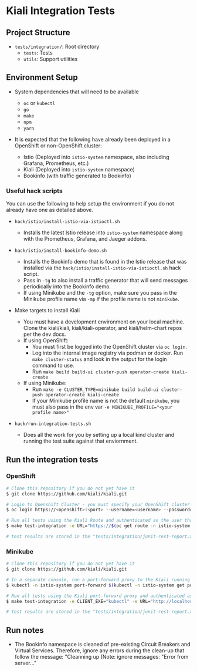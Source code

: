 # Kiali Integration Tests

## Project Structure

* `tests/integration/`:  Root directory
    *  `tests`:  Tests
    *  `utils`:  Support utilities


## Environment Setup

* System dependencies that will need to be available
    *  `oc` or `kubectl`
    *  `go`
    *  `make`
    *  `npm`
    *  `yarn`

* It is expected that the following have already been deployed in a OpenShift or non-OpenShift cluster:
    * Istio (Deployed into `istio-system` namespace, also including Grafana, Prometheus, etc.)
    * Kiali (Deployed into `istio-system` namespace)
    * Bookinfo (with traffic generated to Bookinfo)

### Useful hack scripts

You can use the following to help setup the environment if you do not already have one as detailed above.

* `hack/istio/install-istio-via-istioctl.sh`
    * Installs the latest Istio release into `istio-system` namespace along with the Prometheus, Grafana, and Jaeger addons.

* `hack/istio/install-bookinfo-demo.sh`
    * Installs the Bookinfo demo that is found in the Istio release that was installed via the `hack/istio/install-istio-via-istioctl.sh` hack script.
    * Pass in `-tg` to also install a traffic generator that will send messages periodically into the Bookinfo demo.
    * If using Minikube and the `-tg` option, make sure you pass in the Minikube profile name via `-mp` if the profile name is not `minikube`.

* Make targets to install Kiali
    * You must have a development environment on your local machine. Clone the kiali/kiali, kiali/kiali-operator, and kiali/helm-chart repos per the dev docs.
    * If using OpenShift:
        * You must first be logged into the OpenShift cluster via `oc login`.
        * Log into the internal image registry via podman or docker. Run `make cluster-status` and look in the output for the login command to use.
        * Run `make build build-ui cluster-push operator-create kiali-create`
    * If using Minikube:
        * Run `make -e CLUSTER_TYPE=minikube build build-ui cluster-push operator-create kiali-create`
        * If your Minikube profile name is not the default `minikube`, you must also pass in the env var `-e MINIKUBE_PROFILE="<your profile name>"`

* `hack/run-integration-tests.sh`
    * Does all the work for you by setting up a local kind cluster and running the test suite against that enviornment.

## Run the integration tests

### OpenShift

```sh
# Clone this repository if you do not yet have it
$ git clone https://github.com/kiali/kiali.git

# Login to Openshift Cluster - you must specify your OpenShift cluster information and credentials
$ oc login https://<openshift>:<port> --username=<username> --password=<password> --insecure-skip-tls-verify=true

# Run all tests using the Kiali Route and authenticated as the user that is logged in
$ make test-integration -e URL="https://$(oc get route -n istio-system kiali -o 'jsonpath={.spec.host}')" -e TOKEN="$(oc whoami -t)"

# test results are stored in the "tests/integration/junit-rest-report.xml" file
```

### Minikube

```sh
# Clone this repository if you do not yet have it
$ git clone https://github.com/kiali/kiali.git

# In a separate console, run a port-forward proxy to the Kiali running in the cluster
$ kubectl -n istio-system port-forward $(kubectl -n istio-system get pod -l app.kubernetes.io/name=kiali -o name) 20001:20001

# Run all tests using the Kiali port-forward proxy and authenticated as the Kiali service account
$ make test-integration -e CLIENT_EXE="kubectl" -e URL="http://localhost:20001/kiali" -e TOKEN="$(kubectl get -n istio-system $(kubectl get secret -n istio-system -o name | grep 'kiali.*-token' | head -n 1) -o jsonpath={.data.token} | base64 -d)"

# test results are stored in the "tests/integration/junit-rest-report.xml" file
```

## Run notes

* The Bookinfo namespace is cleaned of pre-existing Circuit Breakers and Virtual Services.
  Therefore, ignore any errors during the clean-up that follow the message:
    "Cleanning up (Note: ignore messages: "Error from server..."

